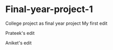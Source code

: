 # Final-year-project-1
College project as final year project
My first edit

Prateek's edit

Aniket's edit

